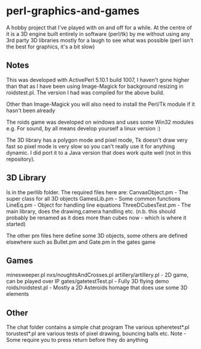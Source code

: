 perl-graphics-and-games
=======================

A hobby project that I've played with on and off for a while. At the centre of it is a 3D engine built entirely in software (perl/tk) by me without using any 3rd party 3D libraries mostly for a laugh to see what was possible (perl isn't the best for graphics, it's a bit slow)

Notes
------

This was developed with ActivePerl 5.10.1 build 1007, I haven't gone higher than that as I have been using Image-Magick for background resizing in roidstest.pl. The version I had was compiled for the above build.

Other than Image-Magick you will also need to install the Perl/Tk module if it hasn't been already

The roids game was developed on windows and uses some Win32 modules e.g. For sound, by all means develop yourself a linux version :)

The 3D library has a polygon mode and pixel mode, Tk doesn't draw very fast so pixel mode is very slow so you can't really use it for anything dynamic. I did port it to a Java version that does work quite well (not in this repository).


3D Library
----------
Is in the perllib folder. The required files here are:
CanvasObject.pm - The super class for all 3D objects
GamesLib.pm - Some common functions
LineEq.pm - Object for handling line equations
ThreeDCubesTest.pm - The main library, does the drawing,camera handling etc. (n.b. this should probably be renamed as it does more than cubes now - which is where it started)

The other pm files here define some 3D objects, some others are defined elsewhere such as Bullet.pm and Gate.pm in the gates game


Games
-------
minesweeper.pl
nxs/noughtsAndCrosses.pl
artillery/artillery.pl - 2D game, can be played over IP
gates/gatetestTest.pl - Fully 3D flying demo
roids/roidstest.pl - Mostly a 2D Asteroids homage that does use some 3D elements

Other
------
The chat folder contains a simple chat program
The various spheretest*.pl torustest*.pl are various tests of pixel drawing, bouncing balls etc. Note - Some require you to press return before they do anything